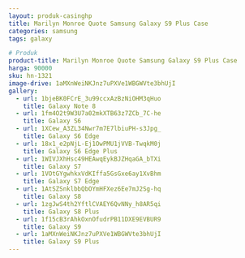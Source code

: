 ```yaml
---
layout: produk-casinghp
title: Marilyn Monroe Quote Samsung Galaxy S9 Plus Case
categories: samsung
tags: galaxy

# Produk
product-title: Marilyn Monroe Quote Samsung Galaxy S9 Plus Case
harga: 90000
sku: hn-1321
image-drive: 1aMXnWeiNKJnz7uPXVe1WBGWVte3bhUjI
gallery:
  - url: 1bjeBK0FCrE_3u99ccxAzBzNiOHM3qHuo
    title: Galaxy Note 8
  - url: 1fm4O2t9W3U7a02mkXTB63z7ZCb_7C-he
    title: Galaxy S6
  - url: 1XCew_A3ZL34Nwr7m7E7lbiuPH-s3Jpg_
    title: Galaxy S6 Edge
  - url: 18x1_e2pNjL-Ej1OwPMU1jVVB-TwqkM0j
    title: Galaxy S6 Edge Plus
  - url: 1WIVJXhHsc49HEAwqEykBJZHqaGA_bTXi
    title: Galaxy S7
  - url: 1VOtGYgwhkxVdKIffa5GsGxe6ay1XvBhm
    title: Galaxy S7 Edge
  - url: 1AtSZSnklbbQbOYmHFXez6Ee7mJ2Sg-hq
    title: Galaxy S8
  - url: 1zgJwS4th2YftlCVAEY6QvNNy_h8AR5qi
    title: Galaxy S8 Plus
  - url: 1f15cB3rAhkOxnOfudrPB11DXE9EVBUR9
    title: Galaxy S9
  - url: 1aMXnWeiNKJnz7uPXVe1WBGWVte3bhUjI
    title: Galaxy S9 Plus
---
```


